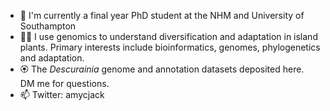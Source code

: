 - 🌱 I'm currently a final year PhD student at the NHM and University of Southampton
- 👩‍💻 I use genomics to understand diversification and adaptation in island plants. Primary interests include bioinformatics, genomes, phylogenetics and adaptation.
- 🏵️ The _Descurainia_ genome and annotation datasets deposited here. DM me for questions.
- 📫 Twitter: amycjack
